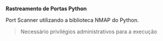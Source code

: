 ****Rastreamento de Portas Python****

Port Scanner utilizando a biblioteca NMAP do Python.

> Necessário privilégios administrativos para a execução